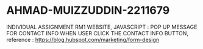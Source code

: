 # AHMAD-MUIZZUDDIN-2211679
INDIVIDUAL ASSIGNMENT RM1 WEBSITE,
JAVASCRIPT : POP UP MESSAGE FOR CONTACT INFO WHEN USER CLICK THE CONTACT INFO BUTTON,
reference : https://blog.hubspot.com/marketing/form-design
